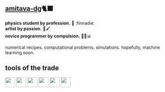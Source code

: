## [amitava-dg](https://github.com/amitava-dg)🐈‍⬛
<b>physics student by profession.</b> 🌌 :finnadie: <br>
<b>artist by passion.</b> 🎨🖌️ <br>
<b>novice programmer by compulsion.</b> 👨‍💻📊 <br>

numerical recipes. computational problems. simulations. hopefully, machine learning soon.

## tools of the trade
<img height="32" width="32" src="https://cdn.simpleicons.org/python/3776ab" /> <img height="32" width="32" src="https://cdn.simpleicons.org/spyderide/ff0000" /> <img height="32" width="32" src="https://cdn.simpleicons.org/jupyter/f37626" /> <img height="32" width="32" src="https://cdn.simpleicons.org/numpy/013243" /> <img height="32" width="32" src="https://cdn.simpleicons.org/scipy/8caae6" /> <img height="32" width="32" src="https://cdn.simpleicons.org/fortran/734f96" />
